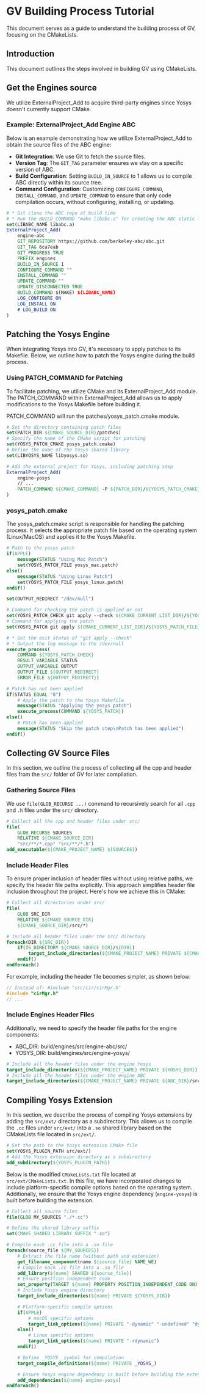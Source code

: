# GV Building Process Tutorial

This document serves as a guide to understand the building process of GV, focusing on the CMakeLists.

## Introduction

This document outlines the steps involved in building GV using CMakeLists.

## Get the Engines source

We utilize ExternalProject_Add to acquire third-party engines since Yosys doesn't currently support CMake.

### Example: ExternalProject_Add Engine ABC

Below is an example demonstrating how we utilize ExternalProject_Add to obtain the source files of the ABC engine:

-   **Git Integration**: We use Git to fetch the source files.
-   **Version Tag**: The `GIT_TAG` parameter ensures we stay on a specific version of ABC.
-   **Build Configuration**: Setting `BUILD_IN_SOURCE` to 1 allows us to compile ABC directly within its source tree.
-   **Command Configuration**: Customizing `CONFIGURE_COMMAND`, `INSTALL_COMMAND`, and `UPDATE_COMMAND` to ensure that only code compilation occurs, without configuring, installing, or updating.

```cmake
# * Git clone the ABC repo at build time
# * Run the BUILD_COMMAND "make libabc.a" for creating the ABC static library
set(LIBABC_NAME libabc.a)
ExternalProject_Add(
    engine-abc
    GIT_REPOSITORY https://github.com/berkeley-abc/abc.git
    GIT_TAG 6ca7eab
    GIT_PROGRESS TRUE
    PREFIX engines
    BUILD_IN_SOURCE 1
    CONFIGURE_COMMAND ""
    INSTALL_COMMAND ""
    UPDATE_COMMAND ""
    UPDATE_DISCONNECTED TRUE
    BUILD_COMMAND $(MAKE) ${LIBABC_NAME}
    LOG_CONFIGURE ON
    LOG_INSTALL ON
    # LOG_BUILD ON
)
```

## Patching the Yosys Engine

When integrating Yosys into GV, it's necessary to apply patches to its Makefile. Below, we outline how to patch the Yosys engine during the build process.

### Using PATCH_COMMAND for Patching

To facilitate patching, we utilize CMake and its ExternalProject_Add module. The PATCH_COMMAND within ExternalProject_Add allows us to apply modifications to the Yosys Makefile before building it.

PATCH_COMMAND will run the patches/yosys_patch.cmake module.

```cmake
# Set the directory containing patch files
set(PATCH_DIR ${CMAKE_SOURCE_DIR}/patches)
# Specify the name of the CMake script for patching
set(YOSYS_PATCH_CMAKE yosys_patch.cmake)
# Define the name of the Yosys shared library
set(LIBYOSYS_NAME libyosys.so)

# Add the external project for Yosys, including patching step
ExternalProject_Add(
    engine-yosys
    // ...
    PATCH_COMMAND ${CMAKE_COMMAND} -P ${PATCH_DIR}/${YOSYS_PATCH_CMAKE}
)
```

### yosys_patch.cmake

The yosys_patch.cmake script is responsible for handling the patching process. It selects the appropriate patch file based on the operating system (Linux/MacOS) and applies it to the Yosys Makefile.

```cmake
# Path to the yosys patch
if(APPLE)
    message(STATUS "Using Mac Patch")
    set(YOSYS_PATCH_FILE yosys_mac.patch)
else()
    message(STATUS "Using Linux Patch")
    set(YOSYS_PATCH_FILE yosys_linux.patch)
endif()

set(OUTPUT_REDIRECT "/dev/null")

# Command for checking the patch is applied or not
set(YOSYS_PATCH_CHECK git apply --check ${CMAKE_CURRENT_LIST_DIR}/${YOSYS_PATCH_FILE})
# Command for applying the patch
set(YOSYS_PATCH git apply ${CMAKE_CURRENT_LIST_DIR}/${YOSYS_PATCH_FILE})

# * Get the exit status of "git apply --check"
# * Output the log message to the /dev/null
execute_process(
    COMMAND ${YOSYS_PATCH_CHECK}
    RESULT_VARIABLE STATUS
    OUTPUT_VARIABLE OUTPUT
    OUTPUT_FILE ${OUTPUT_REDIRECT}
    ERROR_FILE ${OUTPUT_REDIRECT})

# Patch has not been applied
if(STATUS EQUAL "0")
    # Apply the patch to the Yosys Makefile
    message(STATUS "Applying the yosys patch")
    execute_process(COMMAND ${YOSYS_PATCH})
else()
    # Patch has been applied
    message(STATUS "Skip the patch step\nPatch has been applied")
endif()
```

## Collecting GV Source Files

In this section, we outline the process of collecting all the cpp and header files from the `src/` folder of GV for later compilation.

### Gathering Source Files

We use `file(GLOB_RECURSE ...)` command to recursively search for all `.cpp` and `.h` files under the `src/` directory.

```cmake
# Collect all the cpp and header files under src/
file(
    GLOB_RECURSE SOURCES
    RELATIVE ${CMAKE_SOURCE_DIR}
    "src/**/*.cpp" "src/**/*.h")
add_executable(${CMAKE_PROJECT_NAME} ${SOURCES})
```

### Include Header Files

To ensure proper inclusion of header files without using relative paths, we specify the header file paths explicitly. This approach simplifies header file inclusion throughout the project. Here's how we achieve this in CMake:

```cmake
# Collect all directories under src/
file(
    GLOB SRC_DIR
    RELATIVE ${CMAKE_SOURCE_DIR}
    ${CMAKE_SOURCE_DIR}/src/*)

# Include all header files under the src/ directory
foreach(DIR ${SRC_DIR})
    if(IS_DIRECTORY ${CMAKE_SOURCE_DIR}/${DIR})
        target_include_directories(${CMAKE_PROJECT_NAME} PRIVATE ${CMAKE_SOURCE_DIR}/${DIR})
    endif()
endforeach()

```

For example, including the header file becomes simpler, as shown below:

```cpp
// Instead of: #include "src/cir/cirMgr.h"
#include "cirMgr.h"
// ...
```

### Include Engines Header Files

Additionally, we need to specify the header file paths for the engine components:

-   ABC_DIR: build/engines/src/engine-abc/src/
-   YOSYS_DIR: build/engines/src/engine-yosys/

```cmake
# Include all the header files under the engine Yosys
target_include_directories(${CMAKE_PROJECT_NAME} PRIVATE ${YOSYS_DIR})
# Include all the header files under the engine ABC
target_include_directories(${CMAKE_PROJECT_NAME} PRIVATE ${ABC_DIR}/src)
```

## Compiling Yosys Extension

In this section, we describe the process of compiling Yosys extensions by adding the `src/ext/` directory as a subdirectory. This allows us to compile the `.cc` files under `src/ext/` into a `.so` shared library based on the CMakeLists file located in `src/ext/`.

```cmake
# Set the path to the Yosys extension CMake file
set(YOSYS_PLUGIN_PATH src/ext/)
# Add the Yosys extension directory as a subdirectory
add_subdirectory(${YOSYS_PLUGIN_PATH})
```

Below is the modified `CMakeLists.txt` file located at `src/ext/CMakeLists.txt`. In this file, we have incorporated changes to include platform-specific compile options based on the operating system. Additionally, we ensure that the Yosys engine dependency (`engine-yosys`) is built before building the extension.

```cmake
# Collect all source files
file(GLOB MY_SOURCES "./*.cc")

# Define the shared library suffix
set(CMAKE_SHARED_LIBRARY_SUFFIX ".so")

# Compile each .cc file into a .so file
foreach(source_file ${MY_SOURCES})
    # Extract the file name (without path and extension)
    get_filename_component(name ${source_file} NAME_WE)
    # Compile each .cc file into a .so file
    add_library(${name} SHARED ${source_file})
    # Ensure position independent code
    set_property(TARGET ${name} PROPERTY POSITION_INDEPENDENT_CODE ON)
    # Include Yosys engine directory
    target_include_directories(${name} PRIVATE ${YOSYS_DIR})

    # Platform-specific compile options
    if(APPLE)
        # macOS specific options
        target_link_options(${name} PRIVATE "-dynamic" "-undefined" "dynamic_lookup")
    else()
        # Linux specific options
        target_link_options(${name} PRIVATE "-rdynamic")
    endif()

    # Define _YOSYS_ symbol for compilation
    target_compile_definitions(${name} PRIVATE _YOSYS_)

    # Ensure Yosys engine dependency is built before building the extension
    add_dependencies(${name} engine-yosys)
endforeach()
```
